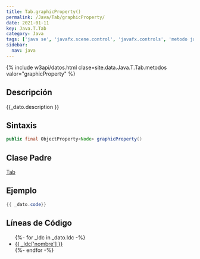 ```yaml
---
title: Tab.graphicProperty()
permalink: /Java/Tab/graphicProperty/
date: 2021-01-11
key: Java.T.Tab
category: Java
tags: ['java se', 'javafx.scene.control', 'javafx.controls', 'metodo java', 'JavaFX 2.0']
sidebar: 
  nav: java
---
```


{% include w3api/datos.html clase=site.data.Java.T.Tab.metodos valor="graphicProperty" %}

## Descripción
{{_dato.description }}

## Sintaxis
~~~java
public final ObjectProperty<Node> graphicProperty()
~~~

## Clase Padre
[Tab](/Java/Tab/)

## Ejemplo
~~~java
{{ _dato.code}}
~~~

## Líneas de Código
<ul>
{%- for _ldc in _dato.ldc -%}
   <li>
       <a href="{{_ldc['url'] }}">{{ _ldc['nombre'] }}</a>
   </li>
{%- endfor -%}
</ul>
